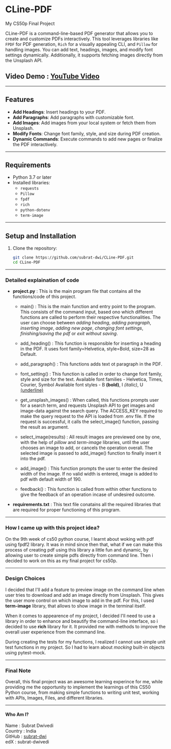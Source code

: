# CLine-PDF
My CS50p Final Project

CLine-PDF is a command-line-based PDF generator that allows you to create and customize PDFs interactively. This tool leverages libraries like `FPDF` for PDF generation, `Rich` for a visually appealing CLI, and `Pillow` for handling images. You can add text, headings, images, and modify font settings dynamically. Additionally, it supports fetching images directly from the Unsplash API.

## Video Demo : [YouTube Video](https://youtu.be/CfeziOt0MRQ?si=VP7gahT7kqcl28Uj)
---

## Features

- **Add Headings**: Insert headings to your PDF.
- **Add Paragraphs**: Add paragraphs with customizable font.
- **Add Images**: Add images from your local system or fetch them from Unsplash.
- **Modify Fonts**: Change font family, style, and size during PDF creation.
- **Dynamic Commands**: Execute commands to add new pages or finalize the PDF interactively.

---

## Requirements

- Python 3.7 or later
- Installed libraries: 
  - `requests`
  - `Pillow`
  - `fpdf`
  - `rich`
  - `python-dotenv`
  - `term-image`

---

## Setup and Installation

1. Clone the repository:
   ```bash
   git clone https://github.com/subrat-dwi/CLine-PDF.git
   cd CLine-PDF

--- 

### Detailed explaination of code  
- **project.py** : This is the main program file that contains all the functions/code of this project.

  - main() : This is the main function and entry point to the program.
This consists of the command input, based ono which different functions are called to perform their respective functionalities.
The user can choose between *adding heading*, *adding paragraph*, *inserting image*, *adding new page*, *changing font settings*, *finishing/saving the pdf* or *exit without saving*.

  - add_heading() : This function is responsible for inserting a heading in the PDF.
It uses font family=Helvetica, style=Bold, size=28 as Default.

  - add_paragraph() : This functions adds text ot paragraph in the PDF.

  - font_setting() : This function is called in order to change font family, style and size for the text.
Available font families - Helvetica, Times, Courier, Symbol
Available font styles - B **(bold)**, I *(italic)*, U <ins>(underline)</ins>

  - get_unsplash_images() : When called, this functions prompts user for a search term, and requests Unsplash API to get images and image-data against the search query.
The ACCESS_KEY required to make the query request to the API is loaded from .env file.
If the request is successful, it calls the select_image() function, passing the result as argument.

  - select_image(results) : All result images are previewed one by one, with the help of *pillow* and *term-image* libraries, until the user chooses an image to add, or cancels the operation overall.
The selected image is passed to add_image() function to finally insert it into the pdf.

  - add_image() : This function prompts the user to enter the desired width of the image.
If no valid width is entered, image is added to pdf with default width of 190.

  - feedback() : This function is called from within other functions to give the feedback of an operation incase of undesired outcome.

- **requirements.txt** : This text file conatains all the required libraries that are required for proper functioning of this program.

--- 

### How I came up with this project idea?
On the 9th week of cs50 python course, I learnt about woking with pdf using fpdf2 library. It was in mind since then that, what if we can make this process of creating pdf using this library a little fun and dynamic, by allowing user to create simple pdfs directly from command line. Then i decided to work on this as my final project for cs50p.

--- 

### Design Choices
I decided that I'll add a feature to preview image on the command line when user tries to download and  add an image directly from Unsplash. This gives the user more control on which image to add in the pdf. For this, I used **term-image** library, that allows to show image in the terminal itself.

When it comes to appearence of my project, I decided I'll need to use a library in order to enhance and beautify the command-line interface, so i decided to use **rich** library for it. It provided me with methods to improve the overall user experience from the command line.

During creating the tests for my functions, I realized I cannot use simple unit test functions in my project. So I had to learn about *mocking* built-in objects using pytest-mock.

---

### Final Note
Overall, this final project was an awesome learning experince for me, while providing me the opportunity to implement the learnings of this CS50 Python course, from making simple functions to writing unit test, working with APIs, Images, Files, and different libraries.

---

#### Who Am I?
Name : Subrat Dwivedi  
Country : India  
GitHub : [subrat-dwi](https://github.com/subrat-dwi)  
edX : subrat-dwivedi  
